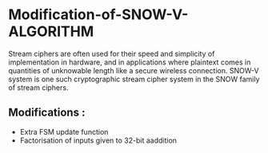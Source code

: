 # Modification-of-SNOW-V-ALGORITHM
Stream ciphers are often used for their speed and simplicity of implementation in hardware, and in applications where plaintext comes in quantities of unknowable length like a secure wireless connection. SNOW-V system is one such cryptographic stream cipher system in the SNOW family of stream ciphers. 
## Modifications :
* Extra FSM update function
* Factorisation of inputs given to 32-bit aaddition
